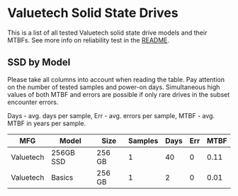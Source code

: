 Valuetech Solid State Drives
============================

This is a list of all tested Valuetech solid state drive models and their MTBFs. See
more info on reliability test in the [README](https://github.com/linuxhw/SMART).

SSD by Model
------------

Please take all columns into account when reading the table. Pay attention on the
number of tested samples and power-on days. Simultaneous high values of both MTBF
and errors are possible if only rare drives in the subset encounter errors.

Days - avg. days per sample,
Err  - avg. errors per sample,
MTBF - avg. MTBF in years per sample.

| MFG       | Model              | Size   | Samples | Days  | Err   | MTBF |
|-----------|--------------------|--------|---------|-------|-------|------|
| Valuetech | 256GB SSD          | 256 GB | 1       | 40    | 0     | 0.11   |
| Valuetech | Basics             | 256 GB | 1       | 2     | 0     | 0.01   |
